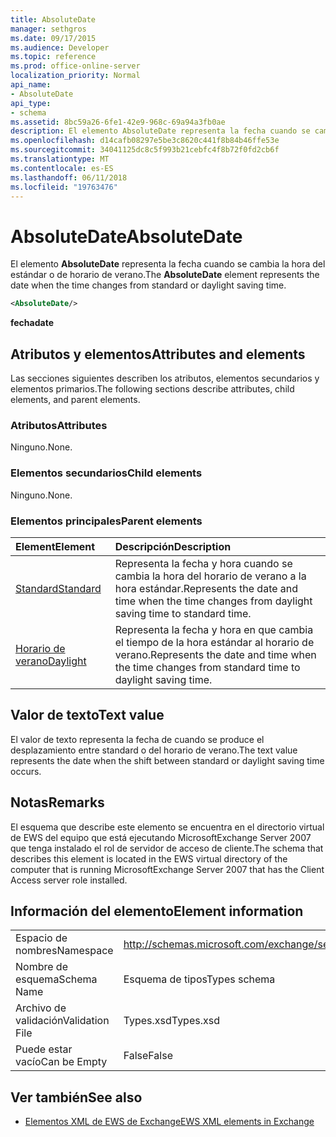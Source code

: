 ```yaml
---
title: AbsoluteDate
manager: sethgros
ms.date: 09/17/2015
ms.audience: Developer
ms.topic: reference
ms.prod: office-online-server
localization_priority: Normal
api_name:
- AbsoluteDate
api_type:
- schema
ms.assetid: 8bc59a26-6fe1-42e9-968c-69a94a3fb0ae
description: El elemento AbsoluteDate representa la fecha cuando se cambia la hora del estándar o de horario de verano.
ms.openlocfilehash: d14cafb08297e5be3c8620c441f8b84b46ffe53e
ms.sourcegitcommit: 34041125dc8c5f993b21cebfc4f8b72f0fd2cb6f
ms.translationtype: MT
ms.contentlocale: es-ES
ms.lasthandoff: 06/11/2018
ms.locfileid: "19763476"
---
```

# <a name="absolutedate"></a><span data-ttu-id="d066d-103">AbsoluteDate</span><span class="sxs-lookup"><span data-stu-id="d066d-103">AbsoluteDate</span></span>

<span data-ttu-id="d066d-104">El elemento **AbsoluteDate** representa la fecha cuando se cambia la hora del estándar o de horario de verano.</span><span class="sxs-lookup"><span data-stu-id="d066d-104">The **AbsoluteDate** element represents the date when the time changes from standard or daylight saving time.</span></span> 
  
```xml
<AbsoluteDate/>
```

<span data-ttu-id="d066d-105">**fecha**</span><span class="sxs-lookup"><span data-stu-id="d066d-105">**date**</span></span>

## <a name="attributes-and-elements"></a><span data-ttu-id="d066d-106">Atributos y elementos</span><span class="sxs-lookup"><span data-stu-id="d066d-106">Attributes and elements</span></span>

<span data-ttu-id="d066d-107">Las secciones siguientes describen los atributos, elementos secundarios y elementos primarios.</span><span class="sxs-lookup"><span data-stu-id="d066d-107">The following sections describe attributes, child elements, and parent elements.</span></span>
  
### <a name="attributes"></a><span data-ttu-id="d066d-108">Atributos</span><span class="sxs-lookup"><span data-stu-id="d066d-108">Attributes</span></span>

<span data-ttu-id="d066d-109">Ninguno.</span><span class="sxs-lookup"><span data-stu-id="d066d-109">None.</span></span>
  
### <a name="child-elements"></a><span data-ttu-id="d066d-110">Elementos secundarios</span><span class="sxs-lookup"><span data-stu-id="d066d-110">Child elements</span></span>

<span data-ttu-id="d066d-111">Ninguno.</span><span class="sxs-lookup"><span data-stu-id="d066d-111">None.</span></span>
  
### <a name="parent-elements"></a><span data-ttu-id="d066d-112">Elementos principales</span><span class="sxs-lookup"><span data-stu-id="d066d-112">Parent elements</span></span>

|<span data-ttu-id="d066d-113">**Element**</span><span class="sxs-lookup"><span data-stu-id="d066d-113">**Element**</span></span>|<span data-ttu-id="d066d-114">**Descripción**</span><span class="sxs-lookup"><span data-stu-id="d066d-114">**Description**</span></span>|
|:-----|:-----|
|[<span data-ttu-id="d066d-115">Standard</span><span class="sxs-lookup"><span data-stu-id="d066d-115">Standard</span></span>](standard.md) <br/> |<span data-ttu-id="d066d-116">Representa la fecha y hora cuando se cambia la hora del horario de verano a la hora estándar.</span><span class="sxs-lookup"><span data-stu-id="d066d-116">Represents the date and time when the time changes from daylight saving time to standard time.</span></span>  <br/> |
|[<span data-ttu-id="d066d-117">Horario de verano</span><span class="sxs-lookup"><span data-stu-id="d066d-117">Daylight</span></span>](daylight.md) <br/> |<span data-ttu-id="d066d-118">Representa la fecha y hora en que cambia el tiempo de la hora estándar al horario de verano.</span><span class="sxs-lookup"><span data-stu-id="d066d-118">Represents the date and time when the time changes from standard time to daylight saving time.</span></span>  <br/> |
   
## <a name="text-value"></a><span data-ttu-id="d066d-119">Valor de texto</span><span class="sxs-lookup"><span data-stu-id="d066d-119">Text value</span></span>

<span data-ttu-id="d066d-120">El valor de texto representa la fecha de cuando se produce el desplazamiento entre standard o del horario de verano.</span><span class="sxs-lookup"><span data-stu-id="d066d-120">The text value represents the date when the shift between standard or daylight saving time occurs.</span></span>
  
## <a name="remarks"></a><span data-ttu-id="d066d-121">Notas</span><span class="sxs-lookup"><span data-stu-id="d066d-121">Remarks</span></span>

<span data-ttu-id="d066d-122">El esquema que describe este elemento se encuentra en el directorio virtual de EWS del equipo que está ejecutando MicrosoftExchange Server 2007 que tenga instalado el rol de servidor de acceso de cliente.</span><span class="sxs-lookup"><span data-stu-id="d066d-122">The schema that describes this element is located in the EWS virtual directory of the computer that is running MicrosoftExchange Server 2007 that has the Client Access server role installed.</span></span>
  
## <a name="element-information"></a><span data-ttu-id="d066d-123">Información del elemento</span><span class="sxs-lookup"><span data-stu-id="d066d-123">Element information</span></span>

|||
|:-----|:-----|
|<span data-ttu-id="d066d-124">Espacio de nombres</span><span class="sxs-lookup"><span data-stu-id="d066d-124">Namespace</span></span>  <br/> |http://schemas.microsoft.com/exchange/services/2006/types  <br/> |
|<span data-ttu-id="d066d-125">Nombre de esquema</span><span class="sxs-lookup"><span data-stu-id="d066d-125">Schema Name</span></span>  <br/> |<span data-ttu-id="d066d-126">Esquema de tipos</span><span class="sxs-lookup"><span data-stu-id="d066d-126">Types schema</span></span>  <br/> |
|<span data-ttu-id="d066d-127">Archivo de validación</span><span class="sxs-lookup"><span data-stu-id="d066d-127">Validation File</span></span>  <br/> |<span data-ttu-id="d066d-128">Types.xsd</span><span class="sxs-lookup"><span data-stu-id="d066d-128">Types.xsd</span></span>  <br/> |
|<span data-ttu-id="d066d-129">Puede estar vacío</span><span class="sxs-lookup"><span data-stu-id="d066d-129">Can be Empty</span></span>  <br/> |<span data-ttu-id="d066d-130">False</span><span class="sxs-lookup"><span data-stu-id="d066d-130">False</span></span>  <br/> |
   
## <a name="see-also"></a><span data-ttu-id="d066d-131">Ver también</span><span class="sxs-lookup"><span data-stu-id="d066d-131">See also</span></span>

- [<span data-ttu-id="d066d-132">Elementos XML de EWS de Exchange</span><span class="sxs-lookup"><span data-stu-id="d066d-132">EWS XML elements in Exchange</span></span>](ews-xml-elements-in-exchange.md)





